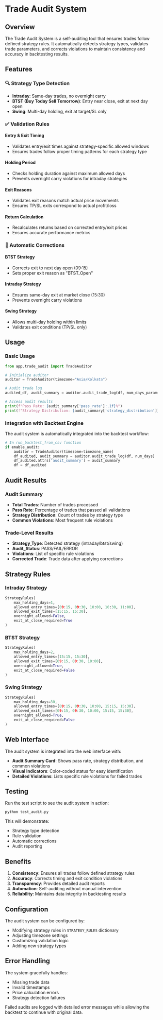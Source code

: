 # Trade Audit System

## Overview

The Trade Audit System is a self-auditing tool that ensures trades follow defined strategy rules. It automatically detects strategy types, validates trade parameters, and corrects violations to maintain consistency and accuracy in backtesting results.

## Features

### 🔍 Strategy Type Detection
- **Intraday**: Same-day trades, no overnight carry
- **BTST (Buy Today Sell Tomorrow)**: Entry near close, exit at next day open
- **Swing**: Multi-day holding, exit at target/SL only

### ✅ Validation Rules

#### Entry & Exit Timing
- Validates entry/exit times against strategy-specific allowed windows
- Ensures trades follow proper timing patterns for each strategy type

#### Holding Period
- Checks holding duration against maximum allowed days
- Prevents overnight carry violations for intraday strategies

#### Exit Reasons
- Validates exit reasons match actual price movements
- Ensures TP/SL exits correspond to actual profit/loss

#### Return Calculation
- Recalculates returns based on corrected entry/exit prices
- Ensures accurate performance metrics

### 🔧 Automatic Corrections

#### BTST Strategy
- Corrects exit to next day open (09:15)
- Sets proper exit reason as "BTST_Open"

#### Intraday Strategy
- Ensures same-day exit at market close (15:30)
- Prevents overnight carry violations

#### Swing Strategy
- Allows multi-day holding within limits
- Validates exit conditions (TP/SL only)

## Usage

### Basic Usage

```python
from app.trade_audit import TradeAuditor

# Initialize auditor
auditor = TradeAuditor(timezone="Asia/Kolkata")

# Audit trade log
audited_df, audit_summary = auditor.audit_trade_log(df, num_days_param=5)

# Access audit results
print(f"Pass Rate: {audit_summary['pass_rate']:.1f}%")
print(f"Strategy Distribution: {audit_summary['strategy_distribution']}")
```

### Integration with Backtest Engine

The audit system is automatically integrated into the backtest workflow:

```python
# In run_backtest_from_csv function
if enable_audit:
    auditor = TradeAuditor(timezone=timezone_name)
    df_audited, audit_summary = auditor.audit_trade_log(df, num_days)
    df_audited.attrs['audit_summary'] = audit_summary
    df = df_audited
```

## Audit Results

### Audit Summary
- **Total Trades**: Number of trades processed
- **Pass Rate**: Percentage of trades that passed all validations
- **Strategy Distribution**: Count of trades by strategy type
- **Common Violations**: Most frequent rule violations

### Trade-Level Results
- **Strategy_Type**: Detected strategy (intraday/btst/swing)
- **Audit_Status**: PASS/FAIL/ERROR
- **Violations**: List of specific rule violations
- **Corrected Trade**: Trade data after applying corrections

## Strategy Rules

### Intraday Strategy
```python
StrategyRules(
    max_holding_days=1,
    allowed_entry_times=[09:15, 09:30, 10:00, 10:30, 11:00],
    allowed_exit_times=[15:15, 15:30],
    overnight_allowed=False,
    exit_at_close_required=True
)
```

### BTST Strategy
```python
StrategyRules(
    max_holding_days=2,
    allowed_entry_times=[15:15, 15:30],
    allowed_exit_times=[09:15, 09:30, 10:00],
    overnight_allowed=True,
    exit_at_close_required=False
)
```

### Swing Strategy
```python
StrategyRules(
    max_holding_days=30,
    allowed_entry_times=[09:15, 09:30, 10:00, 15:15, 15:30],
    allowed_exit_times=[09:15, 09:30, 10:00, 15:15, 15:30],
    overnight_allowed=True,
    exit_at_close_required=False
)
```

## Web Interface

The audit system is integrated into the web interface with:

- **Audit Summary Card**: Shows pass rate, strategy distribution, and common violations
- **Visual Indicators**: Color-coded status for easy identification
- **Detailed Violations**: Lists specific rule violations for failed trades

## Testing

Run the test script to see the audit system in action:

```bash
python test_audit.py
```

This will demonstrate:
- Strategy type detection
- Rule validation
- Automatic corrections
- Audit reporting

## Benefits

1. **Consistency**: Ensures all trades follow defined strategy rules
2. **Accuracy**: Corrects timing and exit condition violations
3. **Transparency**: Provides detailed audit reports
4. **Automation**: Self-auditing without manual intervention
5. **Reliability**: Maintains data integrity in backtesting results

## Configuration

The audit system can be configured by:

- Modifying strategy rules in `STRATEGY_RULES` dictionary
- Adjusting timezone settings
- Customizing validation logic
- Adding new strategy types

## Error Handling

The system gracefully handles:
- Missing trade data
- Invalid timestamps
- Price calculation errors
- Strategy detection failures

Failed audits are logged with detailed error messages while allowing the backtest to continue with original data.
